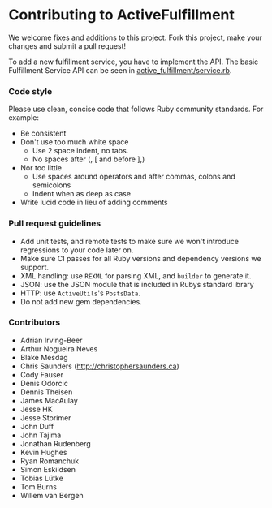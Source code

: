 # Contributing to ActiveFulfillment

We welcome fixes and additions to this project. Fork this project, make your changes and submit a pull request!

To add a new fulfillment service, you have to implement the API. The basic Fulfillment Service API can be seen in
[active_fulfillment/service.rb](https://github.com/Shopify/active_fulfillment/blob/master/lib/active_fulfillment/service.rb).

### Code style

Please use clean, concise code that follows Ruby community standards. For example:

- Be consistent
- Don't use too much white space
  - Use 2 space indent, no tabs.
  - No spaces after (, [ and before ],)
- Nor too little
  - Use spaces around operators and after commas, colons and semicolons
  - Indent when as deep as case
- Write lucid code in lieu of adding comments

### Pull request guidelines

- Add unit tests, and remote tests to make sure we won't introduce regressions to your code later on.
- Make sure CI passes for all Ruby versions and dependency versions we support.
- XML handling: use `REXML` for parsing XML, and `builder` to generate it.
- JSON: use the JSON module that is included in Rubys standard ibrary
- HTTP: use `ActiveUtils`'s `PostsData`.
- Do not add new gem dependencies.

### Contributors

- Adrian Irving-Beer
- Arthur Nogueira Neves
- Blake Mesdag
- Chris Saunders (<http://christophersaunders.ca>)
- Cody Fauser
- Denis Odorcic
- Dennis Theisen
- James MacAulay
- Jesse HK
- Jesse Storimer
- John Duff
- John Tajima
- Jonathan Rudenberg
- Kevin Hughes
- Ryan Romanchuk
- Simon Eskildsen
- Tobias Lütke
- Tom Burns
- Willem van Bergen
